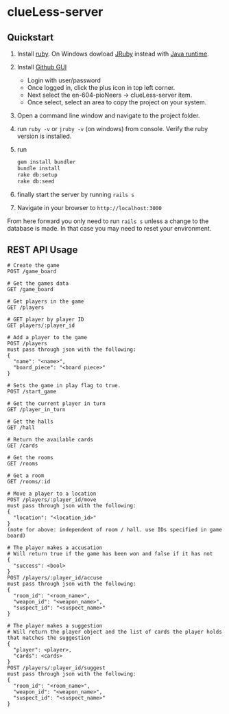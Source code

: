 # clueLess-server


## Quickstart

1. Install [ruby](https://www.ruby-lang.org/en/documentation/installation/). On Windows dowload [JRuby](http://jruby.org/) instead with [Java runtime](http://www.oracle.com/technetwork/java/javase/downloads/jre8-downloads-2133155.html).
2. Install [Github GUI](https://desktop.github.com/)
    - Login with user/password
    - Once logged in, click the plus icon in top left corner. 
    - Next select the en-604-pioNeers -> clueLess-server item.
    - Once select, select an area to copy the project on your system.
3. Open a command line window and navigate to the project folder.
4. run `ruby -v` or `jruby -v` (on windows) from console. Verify the ruby version is installed.
5. run

    ```bash
    gem install bundler
    bundle install
    rake db:setup
    rake db:seed
    ```

6. finally start the server by running `rails s`
7. Navigate in your browser to `http://localhost:3000`

From here forward you only need to run `rails s` unless a change to the database is made. In that case you may need to reset your environment.


## REST API Usage

```
# Create the game
POST /game_board

# Get the games data
GET /game_board

# Get players in the game
GET /players

# GET player by player ID
GET players/:player_id

# Add a player to the game
POST /players
must pass through json with the following:
{
  "name": "<name>",
  "board_piece": "<board piece>"
}

# Sets the game in play flag to true.
POST /start_game

# Get the current player in turn
GET /player_in_turn

# Get the halls
GET /hall

# Return the available cards
GET /cards

# Get the rooms
GET /rooms

# Get a room
GET /rooms/:id

# Move a player to a location
POST /players/:player_id/move
must pass through json with the following:
{
  "location": "<location_id>"
}
(note for above: independent of room / hall. use IDs specified in game board)

# The player makes a accusation
# Will return true if the game has been won and false if it has not
{
  "success": <bool>
}
POST /players/:player_id/accuse
must pass through json with the following:
{
  "room_id": "<room_name>",
  "weapon_id": "<weapon_name>",
  "suspect_id": "<suspect_name>"
}

# The player makes a suggestion
# Will return the player object and the list of cards the player holds that matches the suggestion
{
  "player": <player>,
  "cards": <cards> 
}
POST /players/:player_id/suggest
must pass through json with the following:
{
  "room_id": "<room_name>",
  "weapon_id": "<weapon_name>",
  "suspect_id": "<suspect_name>"
}

```